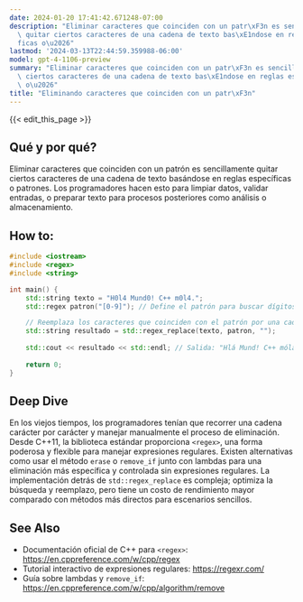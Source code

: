 ```yaml
---
date: 2024-01-20 17:41:42.671248-07:00
description: "Eliminar caracteres que coinciden con un patr\xF3n es sencillamente\
  \ quitar ciertos caracteres de una cadena de texto bas\xE1ndose en reglas espec\xED\
  ficas o\u2026"
lastmod: '2024-03-13T22:44:59.359988-06:00'
model: gpt-4-1106-preview
summary: "Eliminar caracteres que coinciden con un patr\xF3n es sencillamente quitar\
  \ ciertos caracteres de una cadena de texto bas\xE1ndose en reglas espec\xEDficas\
  \ o\u2026"
title: "Eliminando caracteres que coinciden con un patr\xF3n"
---
```


{{< edit_this_page >}}

## Qué y por qué?
Eliminar caracteres que coinciden con un patrón es sencillamente quitar ciertos caracteres de una cadena de texto basándose en reglas específicas o patrones. Los programadores hacen esto para limpiar datos, validar entradas, o preparar texto para procesos posteriores como análisis o almacenamiento.

## How to:
```C++
#include <iostream>
#include <regex>
#include <string>

int main() {
    std::string texto = "H0l4 Mund0! C++ m0l4.";
    std::regex patron("[0-9]"); // Define el patrón para buscar dígitos.

    // Reemplaza los caracteres que coinciden con el patrón por una cadena vacía.
    std::string resultado = std::regex_replace(texto, patron, "");
    
    std::cout << resultado << std::endl; // Salida: "Hlá Mund! C++ mólá."
    
    return 0;
}
```

## Deep Dive
En los viejos tiempos, los programadores tenían que recorrer una cadena carácter por carácter y manejar manualmente el proceso de eliminación. Desde C++11, la biblioteca estándar proporciona `<regex>`, una forma poderosa y flexible para manejar expresiones regulares. Existen alternativas como usar el método `erase` o `remove_if` junto con lambdas para una eliminación más específica y controlada sin expresiones regulares. La implementación detrás de `std::regex_replace` es compleja; optimiza la búsqueda y reemplazo, pero tiene un costo de rendimiento mayor comparado con métodos más directos para escenarios sencillos.

## See Also
- Documentación oficial de C++ para `<regex>`: https://en.cppreference.com/w/cpp/regex
- Tutorial interactivo de expresiones regulares: https://regexr.com/
- Guía sobre lambdas y `remove_if`: https://en.cppreference.com/w/cpp/algorithm/remove
